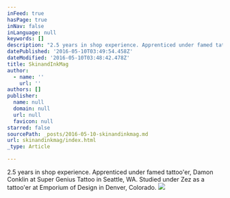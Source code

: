 ```yaml
---
inFeed: true
hasPage: true
inNav: false
inLanguage: null
keywords: []
description: "2.5 years in shop experience. Apprenticed under famed tattoo'er, Damon Conklin at Super Genius Tattoo in Seattle, WA. Studied under Zez as a tattoo'er at Emporium of Design in Denver, Colorado."
datePublished: '2016-05-10T03:49:54.458Z'
dateModified: '2016-05-10T03:48:42.478Z'
title: SkinandInkMag
author:
  - name: ''
    url: ''
authors: []
publisher:
  name: null
  domain: null
  url: null
  favicon: null
starred: false
sourcePath: _posts/2016-05-10-skinandinkmag.md
url: skinandinkmag/index.html
_type: Article

---
```

2.5 years in shop experience. Apprenticed under famed tattoo'er, Damon Conklin at Super Genius Tattoo in Seattle, WA. Studied under Zez as a tattoo'er at Emporium of Design in Denver, Colorado.
![](https://s3-us-west-2.amazonaws.com/the-grid-img/p/0393d7f1087a5a6d3273f0fd53d349b31723138b.jpg)